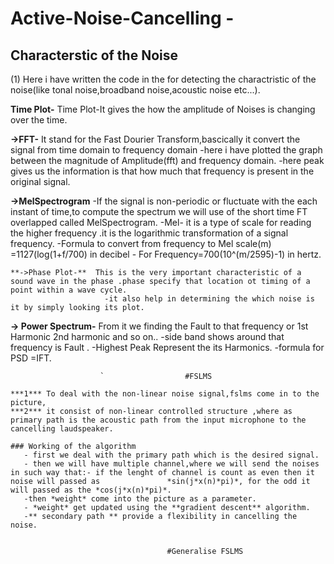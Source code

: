 #   Active-Noise-Cancelling -  
##  Characterstic of the Noise

(1) Here i have written the code in the for detecting the charactristic of the noise(like tonal noise,broadband noise,acoustic noise etc...).
  
  
  **Time Plot-**           Time Plot-It gives the how the amplitude of Noises is changing over the time.
   
  **->FFT-**                It stand for the Fast Dourier Transform,bascically it convert the signal from time domain to frequency domain
                            -here i have plotted the graph between the magnitude of Amplitude(fft) and frequency domain.
                            -here peak gives us the information is that how much that frequency is present in the original signal.
   
   **->MelSpectrogram**  -If the signal is non-periodic or fluctuate with the each instant of time,to compute the spectrum we will use of the short time FT overlapped                           called MelSpectrogram.
                         -Mel- it is a type of scale for reading the higher frequency .it is the logarithmic transformation of a signal frequency.
                         -Formula to convert from frequency to Mel scale(m) =1127(log(1+f/700) in decibel
                        - For Frequency=700(10^(m/2595)-1) in hertz.
    
    **->Phase Plot-**  This is the very important characteristic of a sound wave in the phase .phase specify that location ot timing of a point within a wave cycle.
                         -it also help in determining the which noise is it by simply looking its plot.
    
   **-> Power Spectrum-**   From it we finding the Fault to that frequency or 1st Harmonic 2nd harmonic and so on..
                          -side band shows around that frequency is Fault .
                          -Highest Peak Represent the its Harmonics.
                          -formula for PSD =IFT. 
               
                         
                        `                  #FSLMS
   
    ***1*** To deal with the non-linear noise signal,fslms come in to the picture,
    ***2*** it consist of non-linear controlled structure ,where as primary path is the acoustic path from the input microphone to the cancelling laudspeaker.
    
    ### Working of the algorithm 
       - first we deal with the primary path which is the desired signal.
       - then we will have multiple channel,where we will send the noises in such way that:- if the lenght of channel is count as even then it noise will passed as               *sin(j*x(n)*pi)*, for the odd it will passed as the *cos(j*x(n)*pi)*.
       -then *weight* come into the picture as a parameter.
       - *weight* get updated using the **gradient descent** algorithm.
       -** secondary path ** provide a flexibility in cancelling the noise.
    
    
                                       #Generalise FSLMS
                                       
                                        
                                        
                      
                        
                        
                        
                        
                        
                        
                        
                        
                        
                        
                        
                        
